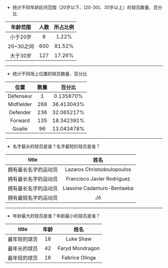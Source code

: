- 统计不同年龄区间范围（20岁以下、[20-30]、30岁以上）的球员数量、百分比

| 年龄范围 | 人数  | 所占比例 | 
| :-----: | :----: | :----: |
| 小于20岁 | 9 | 1.22% | 
| 20~30之间 | 600 | 81.52% | 
| 大于30岁 | 127 | 17.26% | 

------------------------------------------
- 统计不同场上位置的球员数量、百分比

| 位置 | 数量 | 百分比 | 
| :-----: | :----: | :----: |
| Défenseur | 1 | 0.135870% | 
| Midfielder | 268 | 36.413043% | 
| Defender | 236 | 32.065217% | 
| Forward | 135 | 18.342391% | 
| Goalie | 96 | 13.043478% | 

------------------------------------------
- 名字最长的球员是谁？名字最短的球员是谁？

| title | 姓名 |
| :-----: | :----: |
| 拥有最长名字的运动员 |  Lazaros Christodoulopoulos |
| 拥有最长名字的运动员 | Francisco Javier Rodriguez |
| 拥有最长名字的运动员 | Liassine Cadamuro-Bentaeba |
| 拥有最短名字的运动员 | Jô | 

------------------------------------------
- 年龄最大的球员是谁？年龄最小的球员是谁？

| title | 年龄 | 姓名 |
| :-----: | :----: | :----: |
| 最年轻的球员 | 18 | Luke Shaw |
| 最年长的球员 | 42 | Faryd Mondragon |
| 最年轻的球员 | 18 | Fabrice Olinga |